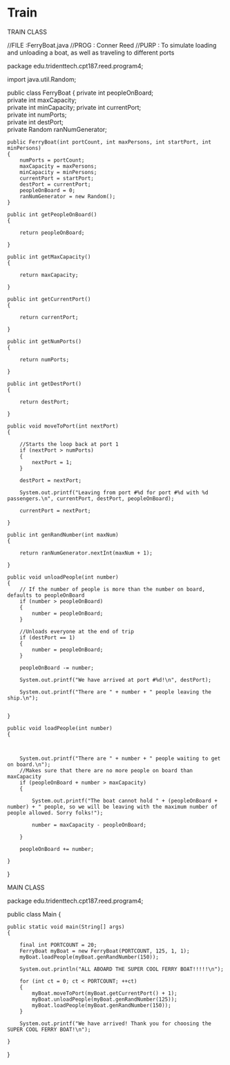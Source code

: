 # Train
TRAIN CLASS

//FILE :FerryBoat.java
//PROG : Conner Reed
//PURP : To simulate loading and unloading a boat, as well as traveling to different ports

package edu.tridenttech.cpt187.reed.program4;

import java.util.Random;

public class FerryBoat 
{
	private int peopleOnBoard;			
	private int maxCapacity;		
	private int minCapacity;
	private int currentPort;			
	private int numPorts;				
	private int destPort;				
	private Random ranNumGenerator;
	
	public FerryBoat(int portCount, int maxPersons, int startPort, int minPersons)
	{
		numPorts = portCount;
		maxCapacity = maxPersons;
		minCapacity = minPersons;
		currentPort = startPort;
		destPort = currentPort;
		peopleOnBoard = 0;				
		ranNumGenerator = new Random();
	}
	
	public int getPeopleOnBoard()
	{
		
		return peopleOnBoard;
		
	}
	
	public int getMaxCapacity()
	{
		
		return maxCapacity;
				
	}
	
	public int getCurrentPort()
	{
		
		return currentPort;
		
	}
	
	public int getNumPorts()
	{
		
		return numPorts;
		
	}
	
	public int getDestPort()
	{
		
		return destPort;
		
	}
	
	public void moveToPort(int nextPort)
	{
		
		//Starts the loop back at port 1
		if (nextPort > numPorts)
		{
			nextPort = 1;
		}
		
		destPort = nextPort;
		
		System.out.printf("Leaving from port #%d for port #%d with %d passengers.\n", currentPort, destPort, peopleOnBoard);
		
		currentPort = nextPort;
		
	}
	
	public int genRandNumber(int maxNum)
	{
		
		return ranNumGenerator.nextInt(maxNum + 1);
		
	}
	
	public void unloadPeople(int number)
	{
		// If the number of people is more than the number on board, defaults to peopleOnBoard
		if (number > peopleOnBoard)
		{
			number = peopleOnBoard;
		}
		
		//Unloads everyone at the end of trip
		if (destPort == 1)
		{
			number = peopleOnBoard;
		}
		
		peopleOnBoard -= number;
		
		System.out.printf("We have arrived at port #%d!\n", destPort);
		
		System.out.printf("There are " + number + " people leaving the ship.\n");
		
		
	}
	
	public void loadPeople(int number)
	{
		
		
		
		System.out.printf("There are " + number + " people waiting to get on board.\n");
		//Makes sure that there are no more people on board than maxCapacity
		if (peopleOnBoard + number > maxCapacity)
		{
			
			System.out.printf("The boat cannot hold " + (peopleOnBoard + number) + " people, so we will be leaving with the maximum number of people allowed. Sorry folks!");
			
			number = maxCapacity - peopleOnBoard;
		
		}
		
		peopleOnBoard += number;
		
	}
}

MAIN CLASS


package edu.tridenttech.cpt187.reed.program4;

public class Main {

	public static void main(String[] args) 
	{
	
		final int PORTCOUNT = 20;
		FerryBoat myBoat = new FerryBoat(PORTCOUNT, 125, 1, 1);
		myBoat.loadPeople(myBoat.genRandNumber(150));
		
		System.out.println("ALL ABOARD THE SUPER COOL FERRY BOAT!!!!!\n");
		
		for (int ct = 0; ct < PORTCOUNT; ++ct)
		{
			myBoat.moveToPort(myBoat.getCurrentPort() + 1);
			myBoat.unloadPeople(myBoat.genRandNumber(125));
			myBoat.loadPeople(myBoat.genRandNumber(150));
		}
		
		System.out.printf("We have arrived! Thank you for choosing the SUPER COOL FERRY BOAT!\n");
	
	}

}
